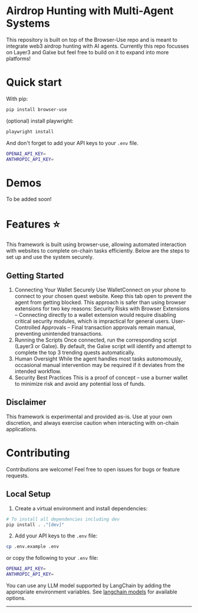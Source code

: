 # Airdrop Hunting with Multi-Agent Systems

This repository is built on top of the Browser-Use repo and is meant to integrate web3 airdrop hunting with AI agents. Currently this repo focusses on Layer3 and Galxe but feel free to build on it to expand into more platforms!

# Quick start

With pip:

```bash
pip install browser-use
```

(optional) install playwright:

```bash
playwright install
```

And don't forget to add your API keys to your `.env` file.

```bash
OPENAI_API_KEY=
ANTHROPIC_API_KEY=
```

# Demos

To be added soon!


# Features ⭐

This framework is built using browser-use, allowing automated interaction with websites to complete on-chain tasks efficiently. Below are the steps to set up and use the system securely.

## Getting Started

1. Connecting Your Wallet Securely
Use WalletConnect on your phone to connect to your chosen quest website.
Keep this tab open to prevent the agent from getting blocked.
This approach is safer than using browser extensions for two key reasons:
Security Risks with Browser Extensions – Connecting directly to a wallet extension would require disabling critical security modules, which is impractical for general users.
User-Controlled Approvals – Final transaction approvals remain manual, preventing unintended transactions.
2. Running the Scripts
Once connected, run the corresponding script (Layer3 or Galxe).
By default, the Galxe script will identify and attempt to complete the top 3 trending quests automatically.
3. Human Oversight
While the agent handles most tasks autonomously, occasional manual intervention may be required if it deviates from the intended workflow.
4. Security Best Practices
This is a proof of concept – use a burner wallet to minimize risk and avoid any potential loss of funds.


## Disclaimer
This framework is experimental and provided as-is. Use at your own discretion, and always exercise caution when interacting with on-chain applications.

# Contributing

Contributions are welcome! Feel free to open issues for bugs or feature requests.

## Local Setup

1. Create a virtual environment and install dependencies:

```bash
# To install all dependencies including dev
pip install . ."[dev]"
```

2. Add your API keys to the `.env` file:

```bash
cp .env.example .env
```

or copy the following to your `.env` file:

```bash
OPENAI_API_KEY=
ANTHROPIC_API_KEY=
```

You can use any LLM model supported by LangChain by adding the appropriate environment variables. See [langchain models](https://python.langchain.com/docs/integrations/chat/) for available options.


---

